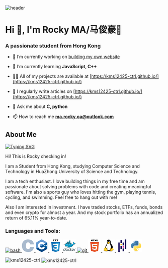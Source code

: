![header](https://capsule-render.vercel.app/api?type=waving&height=300&color=gradient&text=Rocky%20Ma&textBg=false&section=header&reversal=false&desc=%20%20Welcome%20to%20my%20GitHub%20pages&descAlign=69&descAlignY=65&strokeWidth=2&stroke=00FF00&animation=scaleIn&descSize=0)
<h1>Hi 👋, I'm Rocky MA/马俊豪🤠</h1>
<h3>A passionate student from Hong Kong</h3>

- 🔭 I’m currently working on [building my own website](https://github.com/kms12425-ctrl/kms12425-ctrl.github.io)

- 🌱 I’m currently learning **JavaScript, C++**

- 👨‍💻 All of my projects are available at [https://kms12425-ctrl.github.io/](https://kms12425-ctrl.github.io/)

- 📝 I regularly write articles on [https://kms12425-ctrl.github.io/](https://kms12425-ctrl.github.io/)

- 💬 Ask me about **C, python**

- 📫 How to reach me **ma.rocky.oa@outlook.com**

## About Me
[![Typing SVG](https://readme-typing-svg.herokuapp.com?font=%E2%80%8B%E2%80%8BCascadia+Code%E2%80%8B&weight=300&pause=1000&width=435&lines=student+%40+HUST)](https://git.io/typing-svg)


Hi! This is Rocky checking in!

I am a Student from Hong Kong, studying Computer Science and Technology in HuaZhong University of Science and Technology.

I am a tech enthusiast. I love building things in my free time and am passionate about solving problems with code and creating meaningful software. I'm also a sports guy who loves hitting the gym, playing tennis, cycling, and swimming. Feel free to hang out with me!

Also I am interested in investment. I have traded stocks, ETFs, funds, bonds and even crypto for almost a year. And my stock portfolio has an annualized return of 65.11% year-to-date.

<h3 align="left">Languages and Tools:</h3>
<p align="left"> <a href="https://www.gnu.org/software/bash/" target="_blank" rel="noreferrer"> <img src="https://www.vectorlogo.zone/logos/gnu_bash/gnu_bash-icon.svg" alt="bash" width="40" height="40"/> </a> <a href="https://www.cprogramming.com/" target="_blank" rel="noreferrer"> <img src="https://raw.githubusercontent.com/devicons/devicon/master/icons/c/c-original.svg" alt="c" width="40" height="40"/> </a> <a href="https://www.w3schools.com/cpp/" target="_blank" rel="noreferrer"> <img src="https://raw.githubusercontent.com/devicons/devicon/master/icons/cplusplus/cplusplus-original.svg" alt="cplusplus" width="40" height="40"/> </a> <a href="https://www.w3schools.com/css/" target="_blank" rel="noreferrer"> <img src="https://raw.githubusercontent.com/devicons/devicon/master/icons/css3/css3-original-wordmark.svg" alt="css3" width="40" height="40"/> </a> <a href="https://www.docker.com/" target="_blank" rel="noreferrer"> <img src="https://raw.githubusercontent.com/devicons/devicon/master/icons/docker/docker-original-wordmark.svg" alt="docker" width="40" height="40"/> </a> <a href="https://git-scm.com/" target="_blank" rel="noreferrer"> <img src="https://www.vectorlogo.zone/logos/git-scm/git-scm-icon.svg" alt="git" width="40" height="40"/> </a> <a href="https://www.w3.org/html/" target="_blank" rel="noreferrer"> <img src="https://raw.githubusercontent.com/devicons/devicon/master/icons/html5/html5-original-wordmark.svg" alt="html5" width="40" height="40"/> </a> <a href="https://www.linux.org/" target="_blank" rel="noreferrer"> <img src="https://raw.githubusercontent.com/devicons/devicon/master/icons/linux/linux-original.svg" alt="linux" width="40" height="40"/> </a> <a href="https://pandas.pydata.org/" target="_blank" rel="noreferrer"> <img src="https://raw.githubusercontent.com/devicons/devicon/2ae2a900d2f041da66e950e4d48052658d850630/icons/pandas/pandas-original.svg" alt="pandas" width="40" height="40"/> </a> <a href="https://www.python.org" target="_blank" rel="noreferrer"> <img src="https://raw.githubusercontent.com/devicons/devicon/master/icons/python/python-original.svg" alt="python" width="40" height="40"/> </a> </p>

<p><img align="left" src="https://github-readme-stats.vercel.app/api/top-langs?username=kms12425-ctrl&show_icons=true&locale=en&layout=compact" alt="kms12425-ctrl" /></p>

<p>&nbsp;<img align="center" src="https://github-readme-stats.vercel.app/api?username=kms12425-ctrl&show_icons=true&locale=en" alt="kms12425-ctrl" /></p>
